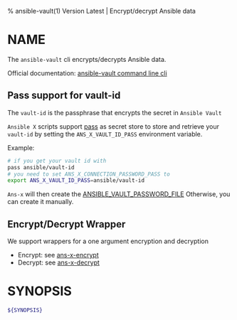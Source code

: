 % ansible-vault(1) Version Latest | Encrypt/decrypt Ansible data
# NAME

The `ansible-vault` cli encrypts/decrypts Ansible data.

Official documentation: [ansible-vault command line cli](https://docs.ansible.com/ansible/latest/cli/ansible-vault.html)

## Pass support for vault-id

The `vault-id` is the passphrase that encrypts the secret in `Ansible Vault` 

`Ansible X` scripts support [pass](../ans-x-pass.md) as secret store
to store and retrieve your `vault-id` by setting the `ANS_X_VAULT_ID_PASS` environment variable.

Example:
```bash
# if you get your vault id with
pass ansible/vault-id
# you need to set ANS_X_CONNECTION_PASSWORD_PASS to
export ANS_X_VAULT_ID_PASS=ansible/vault-id
```
`Ans-x` will then create the [ANSIBLE_VAULT_PASSWORD_FILE](https://docs.ansible.com/ansible/devel/reference_appendices/config.html#envvar-ANSIBLE_VAULT_PASSWORD_FILE)
Otherwise, you can create it manually.

## Encrypt/Decrypt Wrapper

We support wrappers for a one argument encryption and decryption
* Encrypt: see [ans-x-encrypt](../bin-generated/ans-x-encrypt.md)
* Decrypt: see [ans-x-decrypt](../bin-generated/ans-x-decrypt.md)

# SYNOPSIS

```bash
${SYNOPSIS}
```